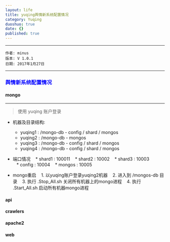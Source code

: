 ```yaml
---
layout: life
title: yuqing舆情新系统配置情况
category: Yuqing
duoshuo: true
date: {}
published: true
---
```


******

	作者: minus
	版本: V 1.0.1
	日期: 2017年1月27日

<!-- more -->

*******

### <font color="blue" style="font-weight:bold">舆情新系统配置情况</font>

#### mongo
___
> 使用 yuqing 账户登录
* 机器及目录结构:
    * yuqing1 : /mongo-db  - config / shard / mongos
    * yuqing2 : /mongo-db  - mongos
    * yuqing3 : /mongo-db  - config / shard / mongos
    * yuqing4 : /mongo-db  - config / shard / mongos

* 端口情况
    * shard1 : 100011
    * shard2 : 10002
    * shard3 : 10003  
    * config : 10004
    * mongos : 10005

* mongo重启
    1. 以yuqing账户登录yuqing2机器
    2. 进入到 /mongos-db 目录
    3. 执行 .Stop_All.sh 关闭所有机器上的mongo进程
    4. 执行 .Start_All.sh 启动所有机器mongo进程
    
#### api

#### crawlers

#### apache2

#### web
